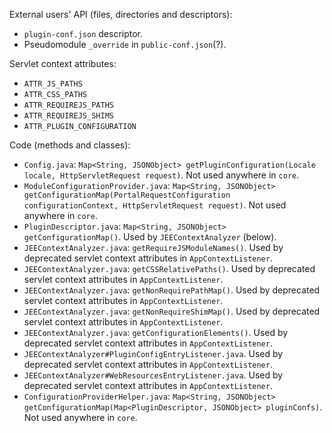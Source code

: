 External users' API (files, directories and descriptors):

* `plugin-conf.json` descriptor.
* Pseudomodule `_override` in `public-conf.json`(?).

Servlet context attributes:

* `ATTR_JS_PATHS`
* `ATTR_CSS_PATHS`
* `ATTR_REQUIREJS_PATHS`
* `ATTR_REQUIREJS_SHIMS`
* `ATTR_PLUGIN_CONFIGURATION`

Code (methods and classes):

* `Config.java`: `Map<String, JSONObject> getPluginConfiguration(Locale locale, HttpServletRequest request)`. Not used anywhere in `core`.
* `ModuleConfigurationProvider.java`: `Map<String, JSONObject> getConfigurationMap(PortalRequestConfiguration configurationContext, HttpServletRequest request)`. Not used anywhere in `core`.
* `PluginDescriptor.java`: `Map<String, JSONObject> getConfigurationMap()`. Used by `JEEContextAnalyzer` (below).
* `JEEContextAnalyzer.java`:  `getRequireJSModuleNames()`. Used by deprecated servlet context attributes in `AppContextListener`.
* `JEEContextAnalyzer.java`:  `getCSSRelativePaths()`. Used by deprecated servlet context attributes in `AppContextListener`.
* `JEEContextAnalyzer.java`:  `getNonRequirePathMap()`. Used by deprecated servlet context attributes in `AppContextListener`.
* `JEEContextAnalyzer.java`:  `getNonRequireShimMap()`. Used by deprecated servlet context attributes in `AppContextListener`.
* `JEEContextAnalyzer.java`:  `getConfigurationElements()`. Used by deprecated servlet context attributes in `AppContextListener`.
* `JEEContextAnalyzer#PluginConfigEntryListener.java`. Used by deprecated servlet context attributes in `AppContextListener`.
* `JEEContextAnalyzer#WebResourcesEntryListener.java`. Used by deprecated servlet context attributes in `AppContextListener`.
* `ConfigurationProviderHelper.java`: `Map<String, JSONObject> getConfigurationMap(Map<PluginDescriptor, JSONObject> pluginConfs)`. Not used anywhere in `core`.

